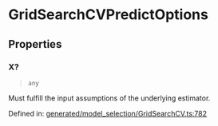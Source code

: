 # GridSearchCVPredictOptions

## Properties

### X?

> `any`

Must fulfill the input assumptions of the underlying estimator.

Defined in:  [generated/model\_selection/GridSearchCV.ts:782](https://github.com/transitive-bullshit/scikit-learn-ts/blob/122b3c0/packages/sklearn/src/generated/model_selection/GridSearchCV.ts#L782)
